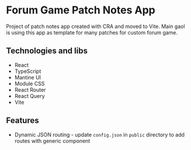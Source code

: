 # Forum Game Patch Notes App
Project of patch notes app created with CRA and moved to Vite. Main gaol is using this app as template for many patches for custom forum game.
## Technologies and libs
- React
- TypeScript
- Mantine UI
- Module CSS
- React Router
- React Query
- Vite
## Features
- Dynamic JSON routing - update `config.json` in `public` directory to add routes with generic component